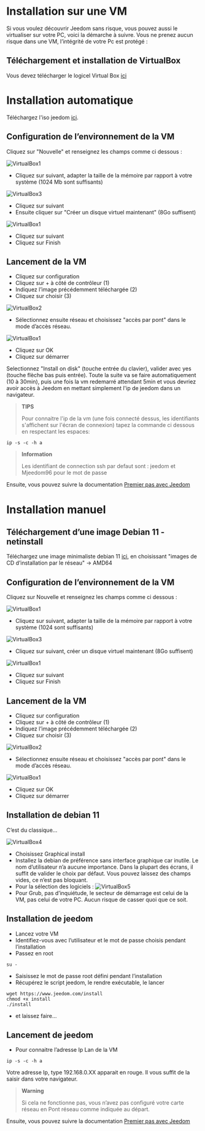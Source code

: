 # Installation sur une VM

Si vous voulez découvrir Jeedom sans risque, vous pouvez aussi le virtualiser sur votre PC, voici la démarche à suivre. Vous ne prenez aucun risque dans une VM, l’intégrité de votre Pc est protégé :

## Téléchargement et installation de VirtualBox

Vous devez télécharger le logicel Virtual Box [ici](https://www.virtualbox.org/wiki/Downloads)

# Installation automatique

Téléchargez l'iso jeedom [ici](https://images.jeedom.com/x86-64/).

## Configuration de l’environnement de la VM

Cliquez sur "Nouvelle" et renseignez les champs comme ci dessous :

![VirtualBox1](images/VM1.png)

-   Cliquez sur suivant, adapter la taille de la mémoire par rapport à votre système (1024 Mb sont suffisants)

![VirtualBox3](images/VM2.png)

-   Cliquez sur suivant
-   Ensuite cliquer sur "Créer un disque virtuel maintenant" (8Go suffisent)

![VirtualBox1](images/VM3.png)

-   Cliquez sur suivant
-   Cliquez sur Finish

## Lancement de la VM

-   Cliquez sur configuration
-   Cliquez sur + à côté de contrôleur (1)
-   Indiquez l’image précédemment téléchargée (2)
-   Cliquez sur choisir (3)

![VirtualBox2](images/VM5.png)


-   Sélectionnez ensuite réseau et choisissez "accès par pont" dans le mode d’accès réseau.
  
![VirtualBox1](images/VM6.png)

-   Cliquez sur OK
-   Cliquez sur démarrer

Selectionnez "Install on disk" (touche entrée du clavier), valider avec yes (touche flèche bas puis entrée). Toute la suite va se faire automatiquement (10 à 30min), puis une fois la vm redemarré attendant 5min et vous devriez avoir accès à Jeedom en mettant simplement l'ip de jeedom dans un navigateur.

>**TIPS**
>
>Pour connaitre l'ip de la vm (une fois connecté dessus, les identifiants s'affichent sur l'écran de connexion) tapez la commande ci dessous en respectant les espaces: 
````
ip -s -c -h a
````

> **Information**
>
> Les identifiant de connection ssh par defaut sont : jeedom et Mjeedom96 pour le mot de passe 

Ensuite, vous pouvez suivre la documentation [Premier pas avec Jeedom](https://doc.jeedom.com/fr_FR/premiers-pas/index)

# Installation manuel

## Téléchargement d’une image Debian 11 - netinstall

Téléchargez une image minimaliste debian 11 [ici](https://www.debian.org/releases/bullseye/debian-installer/), en choisissant "images de CD d’installation par le réseau" -> AMD64

## Configuration de l’environnement de la VM

Cliquez sur Nouvelle et renseignez les champs comme ci dessous :

![VirtualBox1](images/VM1.png)

-   Cliquez sur suivant, adapter la taille de la mémoire par rapport à votre système (1024 sont suffisants)

![VirtualBox3](images/VM2.png)

-   Cliquez sur suivant, créer un disque virtuel maintenant (8Go suffisent)

![VirtualBox1](images/VM3.png)

-   Cliquez sur suivant
-   Cliquez sur Finish

## Lancement de la VM

-   Cliquez sur configuration
-   Cliquez sur + à côté de contrôleur (1)
-   Indiquez l’image précédemment téléchargée (2)
-   Cliquez sur choisir (3)

![VirtualBox2](images/VM5.png)


-   Sélectionnez ensuite réseau et choisissez "accès par pont" dans le mode d’accès réseau.
  
![VirtualBox1](images/VM6.png)

-   Cliquez sur OK
-   Cliquez sur démarrer

## Installation de debian 11

C’est du classique…​

![VirtualBox4](images/VirtualBox4.PNG)

-   Choisissez Graphical install
-   Installez la debian de préférence sans interface graphique car inutile. Le nom d’utilisateur n’a aucune importance. Dans la plupart des écrans, il suffit de valider le choix par défaut. Vous pouvez laissez des champs vides, ce n’est pas bloquant.
-   Pour la sélection des logiciels :
![VirtualBox5](images/VirtualBox5.PNG)
-   Pour Grub, pas d’inquiétude, le secteur de démarrage est celui de la VM, pas celui de votre PC. Aucun risque de casser quoi que ce soit.

## Installation de jeedom

-   Lancez votre VM
-   Identifiez-vous avec l’utilisateur et le mot de passe choisis pendant l’installation
-   Passez en root

``su -``

-   Saisissez le mot de passe root défini pendant l’installation
-   Récupérez le script jeedom, le rendre exécutable, le lancer

````
wget https://www.jeedom.com/install
chmod +x install
./install
````

-   et laissez faire…​

## Lancement de jeedom

-   Pour connaitre l’adresse Ip Lan de la VM

````
ip -s -c -h a
````

Votre adresse Ip, type 192.168.0.XX apparait en rouge. Il vous suffit de la saisir dans votre navigateur.

> **Warning**
>
> Si cela ne fonctionne pas, vous n’avez pas configuré votre carte réseau en Pont réseau comme indiquée au départ.

Ensuite, vous pouvez suivre la documentation [Premier pas avec Jeedom](https://doc.jeedom.com/fr_FR/premiers-pas/index)
